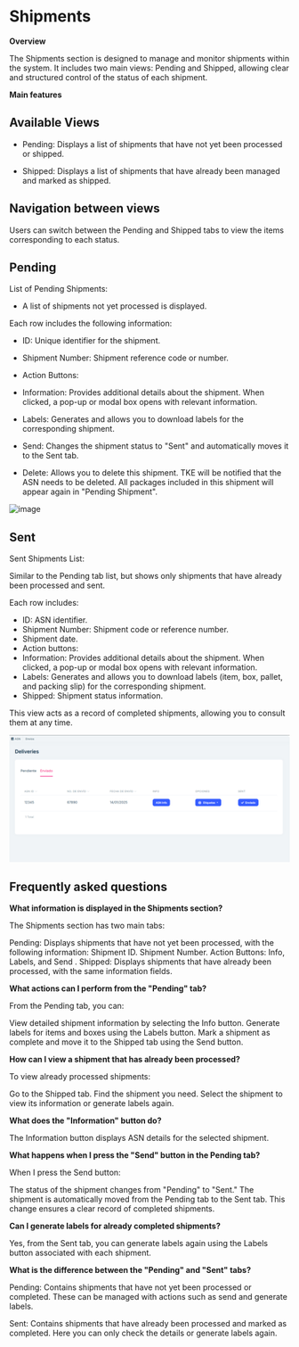 # Shipments

**Overview**

The Shipments section is designed to manage and monitor shipments within the system. It includes two main views: Pending and Shipped, allowing clear and structured control of the status of each shipment.

**Main features**

## Available Views

- Pending: Displays a list of shipments that have not yet been processed or shipped.

- Shipped: Displays a list of shipments that have already been managed and marked as shipped.

## Navigation between views

Users can switch between the Pending and Shipped tabs to view the items corresponding to each status.

## Pending

List of Pending Shipments:

- A list of shipments not yet processed is displayed.

Each row includes the following information:

- ID: Unique identifier for the shipment.
- Shipment Number: Shipment reference code or number.
- Action Buttons:

- Information: Provides additional details about the shipment. When clicked, a pop-up or modal box opens with relevant information.
- Labels: Generates and allows you to download labels for the corresponding shipment.
- Send: Changes the shipment status to "Sent" and automatically moves it to the Sent tab.
- Delete: Allows you to delete this shipment. TKE will be notified that the ASN needs to be deleted. All packages included in this shipment will appear again in "Pending Shipment".

![image](images/imagendeWord.png)

## Sent

Sent Shipments List:

Similar to the Pending tab list, but shows only shipments that have already been processed and sent.

Each row includes:

- ID: ASN identifier.
- Shipment Number: Shipment code or reference number.
- Shipment date.
- Action buttons:
- Information: Provides additional details about the shipment. When clicked, a pop-up or modal box opens with relevant information.
- Labels: Generates and allows you to download labels (item, box, pallet, and packing slip) for the corresponding shipment.
- Shipped: Shipment status information.

This view acts as a record of completed shipments, allowing you to consult them at any time.

![image](images/listEnvyEnvy.png)

## Frequently asked questions

<b>What information is displayed in the Shipments section?</b>

The Shipments section has two main tabs:

Pending: Displays shipments that have not yet been processed, with the following information:
Shipment ID.
Shipment Number.
Action Buttons: Info, Labels, and Send .
Shipped: Displays shipments that have already been processed, with the same information fields.

<b>What actions can I perform from the "Pending" tab?</b>

From the Pending tab, you can:

View detailed shipment information by selecting the Info button.
Generate labels for items and boxes using the Labels button.
Mark a shipment as complete and move it to the Shipped tab using the Send button.

<b>How can I view a shipment that has already been processed?</b>

To view already processed shipments:

Go to the Shipped tab.
Find the shipment you need.
Select the shipment to view its information or generate labels again.

<b>What does the "Information" button do?</b>

The Information button displays ASN details for the selected shipment.

<b>What happens when I press the "Send" button in the Pending tab?</b>

When I press the Send button:

The status of the shipment changes from "Pending" to "Sent."
The shipment is automatically moved from the Pending tab to the Sent tab.
This change ensures a clear record of completed shipments.

<b>Can I generate labels for already completed shipments?</b>

Yes, from the Sent tab, you can generate labels again using the Labels button associated with each shipment.

<b>What is the difference between the "Pending" and "Sent" tabs?</b>

Pending: Contains shipments that have not yet been processed or completed. These can be managed with actions such as send and generate labels.

Sent: Contains shipments that have already been processed and marked as completed. Here you can only check the details or generate labels again.